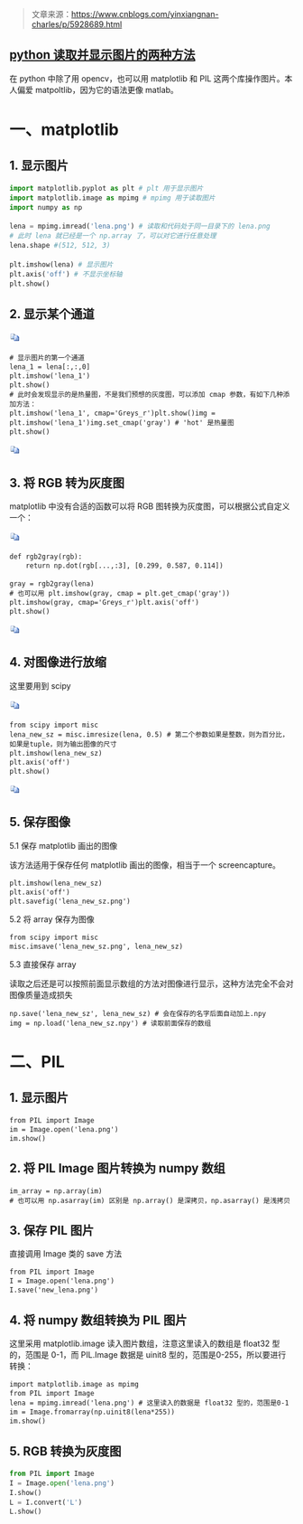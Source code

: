 > 文章来源：https://www.cnblogs.com/yinxiangnan-charles/p/5928689.html

## [python 读取并显示图片的两种方法](https://www.cnblogs.com/yinxiangnan-charles/p/5928689.html)

在 python 中除了用 opencv，也可以用 matplotlib 和 PIL 这两个库操作图片。本人偏爱 matpoltlib，因为它的语法更像 matlab。

# 一、matplotlib

## 1. 显示图片



```python
import matplotlib.pyplot as plt # plt 用于显示图片
import matplotlib.image as mpimg # mpimg 用于读取图片
import numpy as np

lena = mpimg.imread('lena.png') # 读取和代码处于同一目录下的 lena.png
# 此时 lena 就已经是一个 np.array 了，可以对它进行任意处理
lena.shape #(512, 512, 3)

plt.imshow(lena) # 显示图片
plt.axis('off') # 不显示坐标轴
plt.show()
```



## 2. 显示某个通道

[![复制代码](python图片处理.assets/copycode.gif)](javascript:void(0);)

```
# 显示图片的第一个通道
lena_1 = lena[:,:,0]
plt.imshow('lena_1')
plt.show()
# 此时会发现显示的是热量图，不是我们预想的灰度图，可以添加 cmap 参数，有如下几种添加方法：
plt.imshow('lena_1', cmap='Greys_r')plt.show()img = plt.imshow('lena_1')img.set_cmap('gray') # 'hot' 是热量图
plt.show()
```

[![复制代码](python图片处理.assets/copycode.gif)](javascript:void(0);)

## 3. 将 RGB 转为灰度图

matplotlib 中没有合适的函数可以将 RGB 图转换为灰度图，可以根据公式自定义一个：

[![复制代码](python图片处理.assets/copycode.gif)](javascript:void(0);)

```
def rgb2gray(rgb):
    return np.dot(rgb[...,:3], [0.299, 0.587, 0.114])

gray = rgb2gray(lena)    
# 也可以用 plt.imshow(gray, cmap = plt.get_cmap('gray'))
plt.imshow(gray, cmap='Greys_r')plt.axis('off')
plt.show()
```

[![复制代码](python图片处理.assets/copycode.gif)](javascript:void(0);)

## 4. 对图像进行放缩

这里要用到 scipy

[![复制代码](python图片处理.assets/copycode.gif)](javascript:void(0);)

```
from scipy import misc
lena_new_sz = misc.imresize(lena, 0.5) # 第二个参数如果是整数，则为百分比，如果是tuple，则为输出图像的尺寸
plt.imshow(lena_new_sz)
plt.axis('off')
plt.show()
```

[![复制代码](python图片处理.assets/copycode.gif)](javascript:void(0);)

## 5. 保存图像

5.1 保存 matplotlib 画出的图像

该方法适用于保存任何 matplotlib 画出的图像，相当于一个 screencapture。

```
plt.imshow(lena_new_sz)
plt.axis('off')
plt.savefig('lena_new_sz.png')
```

5.2 将 array 保存为图像

```
from scipy import misc
misc.imsave('lena_new_sz.png', lena_new_sz)
```

5.3 直接保存 array

读取之后还是可以按照前面显示数组的方法对图像进行显示，这种方法完全不会对图像质量造成损失

```
np.save('lena_new_sz', lena_new_sz) # 会在保存的名字后面自动加上.npy
img = np.load('lena_new_sz.npy') # 读取前面保存的数组
```

 

 

# 二、PIL 

## 1. 显示图片

```
from PIL import Image
im = Image.open('lena.png')
im.show()
```

## 2. 将 PIL Image 图片转换为 numpy 数组

```
im_array = np.array(im)
# 也可以用 np.asarray(im) 区别是 np.array() 是深拷贝，np.asarray() 是浅拷贝
```

## 3. 保存 PIL 图片

直接调用 Image 类的 save 方法

```
from PIL import Image
I = Image.open('lena.png')
I.save('new_lena.png')
```

## 4. 将 numpy 数组转换为 PIL 图片

这里采用 matplotlib.image 读入图片数组，注意这里读入的数组是 float32 型的，范围是 0-1，而 PIL.Image 数据是 uinit8 型的，范围是0-255，所以要进行转换：

```
import matplotlib.image as mpimg
from PIL import Image
lena = mpimg.imread('lena.png') # 这里读入的数据是 float32 型的，范围是0-1
im = Image.fromarray(np.uinit8(lena*255))
im.show()
```

##  5. RGB 转换为灰度图

```python
from PIL import Image
I = Image.open('lena.png')
I.show()
L = I.convert('L')
L.show()
```

 